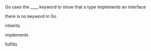 Go uses the ____ keyword to show that a type implements an interface



there is no keyword in Go


inherits


implements


fulfills